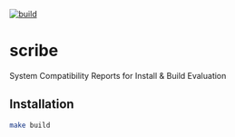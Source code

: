 [![build](https://github.com/insightsengineering/scribe/actions/workflows/build.yml/badge.svg)](https://github.com/insightsengineering/scribe/actions/workflows/build.yml)

# scribe
System Compatibility Reports for Install &amp; Build Evaluation

## Installation

```bash
make build
```
